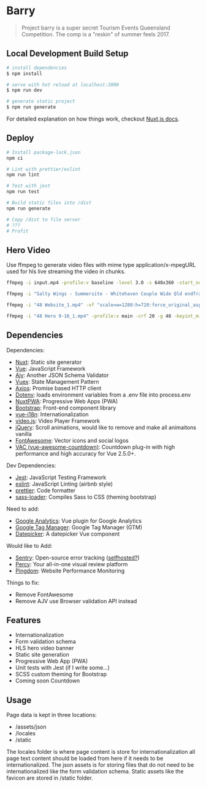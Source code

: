 # Barry

> Project barry is a super secret Tourism Events Queensland Competition. The comp is a "reskin" of summer feels 2017.

## Local Development Build Setup

```bash
# install dependencies
$ npm install

# serve with hot reload at localhost:3000
$ npm run dev

# generate static project
$ npm run generate
```

For detailed explanation on how things work, checkout [Nuxt.js docs](https://nuxtjs.org).

## Deploy

```bash
# Install package-lock.json
npm ci

# Lint with prettier/eslint
npm run lint

# Test with jest
npm run test

# Build static files into /dist
npm run generate

# Copy /dist to file server
# ???
# Profit
```

## Hero Video

Use ffmpeg to generate video files with mime type application/x-mpegURL used for hls live streaming the video in chunks.

```bash
ffmpeg -i input.mp4 -profile:v baseline -level 3.0 -s 640x360 -start_number 0 -hls_time 10 -hls_list_size 0 -f hls index.m3u8
```

```bash
ffmpeg -i "Salty Wings - Summersite - Whitehaven Couple Wide Qld endframe V3.mp4" -profile:v baseline -level 3.0 -s 640x360 -start_number 0 -hls_time 10 -hls_list_size 0 -f hls index.m3u8
```

```bash
ffmpeg -i "48 Website_1.mp4" -vf "scale=w=1280:h=720:force_original_aspect_ratio=decrease" -profile:v main -crf 20 -g 48 -keyint_min 48 -sc_threshold 0 -b:v 2500k -maxrate 2675k -bufsize 3750k -level 3.0 -start_number 0 -hls_time 4 -hls_list_size 0 -f hls index.m3u8
```

```bash
ffmpeg -i "48 Hero 9-16_1.mp4" -profile:v main -crf 20 -g 48 -keyint_min 48 -sc_threshold 0 -b:v 2500k -maxrate 2675k -bufsize 3750k -level 3.0 -start_number 0 -hls_time 4 -hls_list_size 0 -f hls about_mobile.m3u8
```

## Dependencies

Dependencies:

- [Nuxt](https://nuxtjs.org): Static site generator
- [Vue](https://vuejs.org/): JavaScript Framework
- [Ajv](https://ajv.js.org/): Another JSON Schema Validator
- [Vuex](https://vuex.vuejs.org/): State Management Pattern
- [Axios](https://github.com/axios/axios): Promise based HTTP client
- [Dotenv](https://www.npmjs.com/package/dotenv): loads environment variables from a .env file into process.env
- [NuxtPWA](https://pwa.nuxtjs.org/): Progressive Web Apps (PWA)
- [Bootstrap](https://getbootstrap.com/): Front-end component library
- [vue-i18n](https://kazupon.github.io/vue-i18n/): Internationalization
- [video.js](https://videojs.com/): Video Player Framework
- [jQuery](https://jquery.com/): Scroll animations, would like to remove and make all animaitons vanilla
- [FontAwesome](https://fontawesome.com/): Vector icons and social logos
- [VAC (vue-awesome-countdown)](https://vac.js.org/): Countdown plug-in with high performance and high accuracy for Vue 2.5.0+.

Dev Dependencies:

- [Jest](https://jestjs.io/): JavaScript Testing Framework
- [eslint](https://eslint.org/): JavaScript Linting (airbnb style)
- [prettier](https://prettier.io/): Code formatter
- [sass-loader](https://github.com/webpack-contrib/sass-loader): Compiles Sass to CSS (theming bootstrap)

Need to add:

- [Google Analytics](https://github.com/nuxt-community/analytics-module): Vue plugin for Google Analytics
- [Google Tag Manager](https://www.npmjs.com/package/@nuxtjs/google-tag-manager): Google Tag Manager (GTM)
- [Datepicker](https://www.npmjs.com/package/vuejs-datepicker): A datepicker Vue component

Would like to Add:

- [Sentry](https://sentry.io): Open-source error tracking ([selfhosted?](https://github.com/getsentry/onpremise))
- [Percy](https://percy.io/): Your all-in-one visual review platform
- [Pingdom](https://www.pingdom.com/): Website Performance Monitoring

Things to fix:

- Remove FontAwesome
- Remove AJV use Browser validation API instead

## Features

- Internationalization
- Form validation schema
- HLS hero video banner
- Static site generation
- Progressive Web App (PWA)
- Unit tests with Jest (if I write some...)
- SCSS custom theming for Bootstrap
- Coming soon Countdown

## Usage

Page data is kept in three locations:

- /assets/json
- /locales
- /static

The locales folder is where page content is store for internationalization all page text content should be loaded from here if it needs to be internationalized. The json assets is for storing files that do not need to be internationalized like the form validation schema. Static assets like the favicon are stored in /static folder.
